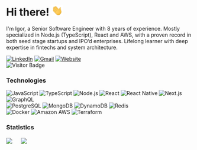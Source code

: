 # Hi there! <img src="https://raw.githubusercontent.com/igorantun/igorantun/main/wave.gif" width="30">

I'm Igor, a Senior Software Engineer with 8 years of experience. Mostly specialized in Node.js (TypeScript), React and AWS, with a proven record in both seed stage startups and IPO’d enterprises. Lifelong learner with deep expertise in fintechs and system architecture.

[![LinkedIn](https://img.shields.io/badge/-igorantun-blue?style=flat&logo=linkedin&link=https://www.linkedin.com/in/igorantun/)](https://www.linkedin.com/in/igorantun/)
[![Gmail](https://img.shields.io/badge/-igor@antun.me-c14438?style=flat&logo=gmail&logoColor=white&link=mailto:igor@antun.me)](mailto:igor@antun.me)
[![Website](https://img.shields.io/badge/-igorantun.com-006cff?style=flat&logo=safari&link=https://igorantun.com/)](https://igorantun.com/)  
![Visitor Badge](https://visitor-badge.laobi.icu/badge?page_id=igorantun.igorantun&right_color=black)

### Technologies

![JavaScript](https://img.shields.io/badge/-JavaScript-black?style=flat&logo=javascript)
![TypeScript](https://img.shields.io/badge/-TypeScript-black?style=flat&logo=typescript)
![Node.js](https://img.shields.io/badge/-Nodejs-black?style=flat&logo=node.js)
![React](https://img.shields.io/badge/-React-black?style=flat&logo=react)
![React Native](https://img.shields.io/badge/-React%20Native-black?style=flat&logo=react)
![Next.js](https://img.shields.io/badge/-Next.js-black?style=flat&logo=next.js)
![GraphQL](https://img.shields.io/badge/-GraphQL-black?style=flat&logo=graphql)  
![PostgreSQL](https://img.shields.io/badge/-PostgreSQL-black?style=flat&logo=postgresql)
![MongoDB](https://img.shields.io/badge/-MongoDB-black?style=flat&logo=mongodb)
![DynamoDB](https://img.shields.io/badge/-DynamoDB-black?style=flat&logo=amazon-dynamodb)
![Redis](https://img.shields.io/badge/-Redis-black?style=flat&logo=Redis)  
![Docker](https://img.shields.io/badge/-Docker-black?style=flat&logo=docker)
![Amazon AWS](https://img.shields.io/badge/Amazon%20AWS-black?style=flat&logo=amazon-aws)
![Terraform](https://img.shields.io/badge/Terraform-black?style=flat&logo=terraform)

### Statistics

<p>
  <img height=180 align="center" src="https://github-readme-stats.vercel.app/api?username=igorantun&count_private=true&show_icons=true&include_all_commits=true&hide=issues,contribs&hide_rank=true&theme=dark"/>
  <img height=180 hspace=20 align="center" src="https://github-readme-stats.vercel.app/api/top-langs?username=igorantun&layout=compact&langs_count=8&card_width=340&theme=dark" />
</p>
